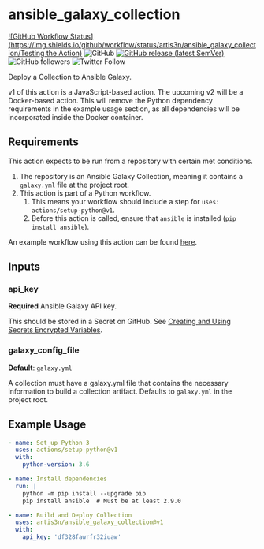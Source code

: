 # ansible_galaxy_collection

[![GitHub Workflow Status](https://img.shields.io/github/workflow/status/artis3n/ansible_galaxy_collection/Testing the Action)](https://github.com/artis3n/ansible_galaxy_collection/actions)
![GitHub](https://img.shields.io/github/license/artis3n/ansible_galaxy_collection)
[![GitHub release (latest SemVer)](https://img.shields.io/github/v/release/artis3n/ansible_galaxy_collection)](https://github.com/artis3n/ansible_galaxy_collection/releases)
![GitHub followers](https://img.shields.io/github/followers/artis3n?style=social)
![Twitter Follow](https://img.shields.io/twitter/follow/artis3n?style=social)

Deploy a Collection to Ansible Galaxy.

v1 of this action is a JavaScript-based action. The upcoming v2 will be a Docker-based action. This will remove the Python dependency requirements in the example usage section, as all dependencies will be incorporated inside the Docker container.

## Requirements

This action expects to be run from a repository with certain met conditions.

1. The repository is an Ansible Galaxy Collection, meaning it contains a `galaxy.yml` file at the project root.
1. This action is part of a Python workflow.
    1. This means your workflow should include a step for `uses: actions/setup-python@v1`.
    1. Before this action is called, ensure that `ansible` is installed (`pip install ansible`).

An example workflow using this action can be found [here](https://github.com/artis3n/github_version-ansible_plugin/blob/master/.github/workflows/ansiblegalaxy.yml).

## Inputs

### api_key

**Required** Ansible Galaxy API key.

This should be stored in a Secret on GitHub. See [Creating and Using Secrets Encrypted Variables](https://help.github.com/en/github/automating-your-workflow-with-github-actions/virtual-environments-for-github-actions#creating-and-using-secrets-encrypted-variables).

### galaxy_config_file

**Default**: `galaxy.yml`

A collection must have a galaxy.yml file that contains the necessary information to build a collection artifact. Defaults to `galaxy.yml` in the project root.

## Example Usage

```yaml
- name: Set up Python 3
  uses: actions/setup-python@v1
  with:
    python-version: 3.6

- name: Install dependencies
  run: |
    python -m pip install --upgrade pip
    pip install ansible  # Must be at least 2.9.0

- name: Build and Deploy Collection
  uses: artis3n/ansible_galaxy_collection@v1
  with:
    api_key: 'df328fawrfr32iuaw'
```
